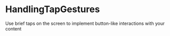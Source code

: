# HandlingTapGestures
Use brief taps on the screen to implement button-like interactions with your content

